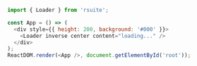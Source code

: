 <!--start-code-->

```js
import { Loader } from 'rsuite';

const App = () => (
  <div style={{ height: 200, background: '#000' }}>
    <Loader inverse center content="loading..." />
  </div>
);
ReactDOM.render(<App />, document.getElementById('root'));
```

<!--end-code-->
